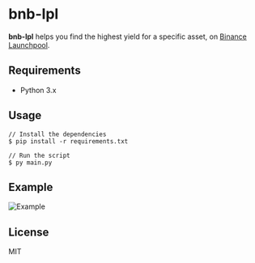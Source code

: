 # bnb-lpl

**bnb-lpl** helps you find the highest yield for a specific asset, on [Binance Launchpool](https://launchpad.binance.com/en/tab3).

## Requirements

- Python 3.x

## Usage

```shell script
// Install the dependencies
$ pip install -r requirements.txt

// Run the script
$ py main.py
```

## Example

![Example](https://ipfs.io/ipfs/Qmdgs9pJnRC3YUPpCJuTUneUeTCyAxtSy9jqTALzk4tMMA)

## License

MIT
